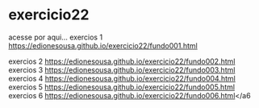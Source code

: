 # exercicio22
acesse por aqui...
exercios 1
<a>https://edionesousa.github.io/exercicio22/fundo001.html</a>

exercios 2
<a>https://edionesousa.github.io/exercicio22/fundo002.html</a>
exercios 3
<a>https://edionesousa.github.io/exercicio22/fundo003.html</a>
exercios 4
<a>https://edionesousa.github.io/exercicio22/fundo004.html</a>
exercios 5
<a>https://edionesousa.github.io/exercicio22/fundo005.html</a>
exercios 6
<a>https://edionesousa.github.io/exercicio22/fundo006.html</a6
